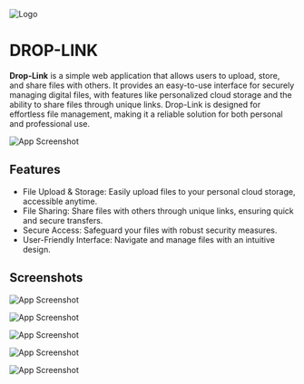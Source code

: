 
![Logo](https://res.cloudinary.com/srilankan-cloudname/image/upload/v1737551154/DROP_LINK_hpuqgy.png)


# DROP-LINK

**Drop-Link** is a simple web application that allows users to upload, store, and share files with others. It provides an easy-to-use interface for securely managing digital files, with features like personalized cloud storage and the ability to share files through unique links. Drop-Link is designed for effortless file management, making it a reliable solution for both personal and professional use.




![App Screenshot](https://res.cloudinary.com/srilankan-cloudname/image/upload/v1737551693/DROP_LINK_1_q7r0jd.png)


## Features

- File Upload & Storage: Easily upload files to your personal cloud storage, accessible anytime.
- File Sharing: Share files with others through unique links, ensuring quick and secure transfers.
- Secure Access: Safeguard your files with robust security measures.
- User-Friendly Interface: Navigate and manage files with an intuitive design.


## Screenshots


![App Screenshot](https://res.cloudinary.com/srilankan-cloudname/image/upload/v1737551892/Screenshot_2025-01-22_145855_vbyual.png)


![App Screenshot](https://res.cloudinary.com/srilankan-cloudname/image/upload/v1737551893/Screenshot_2025-01-22_145939_svugqj.png)

![App Screenshot](https://res.cloudinary.com/srilankan-cloudname/image/upload/v1737551892/Screenshot_2025-01-22_150001_odyy5v.png)

![App Screenshot](https://res.cloudinary.com/srilankan-cloudname/image/upload/v1737551891/Screenshot_2025-01-22_150115_pb9wwh.png)

![App Screenshot](https://res.cloudinary.com/srilankan-cloudname/image/upload/v1737551891/Screenshot_2025-01-22_150046_zbkeiz.png)
